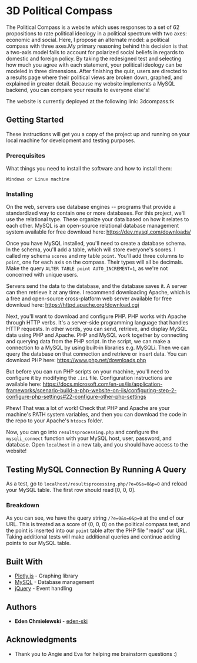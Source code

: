 # 3D Political Compass

The Political Compass is a website which uses responses to a set of 62 propositions to rate political ideology in a political spectrum with two axes: economic and social. Here, I propose an alternate model: a political compass with three axes.My primary reasoning behind this decision is that a two-axis model fails to account for polarized social beliefs in regards to domestic and foreign policy. By taking the redesigned test and selecting how much you agree with each statement, your political ideology can be modeled in three dimensions. After finishing the quiz, users are directed to a results page where their political views are broken down, graphed, and explained in greater detail. Because my website implements a MySQL backend, you can compare your results to everyone else's!

The website is currently deployed at the following link: 3dcompass.tk

## Getting Started

These instructions will get you a copy of the project up and running on your local machine for development and testing purposes.

### Prerequisites

What things you need to install the software and how to install them:

```
Windows or Linux machine
```

### Installing

On the web, servers use database engines -- programs that provide a standardized way to contain one or more databases. For this project, we'll use the relational type. These organize your data based on how it relates to each other. MySQL is an open-source relational database management system available for free download here: https://dev.mysql.com/downloads/

Once you have MySQL installed, you'll need to create a database schema. In the schema, you'll add a table, which will store everyone's scores. I called my schema `scores` and my table `point`. You'll add three columns to `point`, one for each axis on the compass. Their types will all be decimals. Make the query `ALTER TABLE point AUTO_INCREMENT=1`, as we're not concerned with unique users.

Servers send the data to the database, and the database saves it. A server can then retrieve it at any time. I recommend downloading Apache, which is a free and open-source cross-platform web server available for free download here: https://httpd.apache.org/download.cgi

Next, you'll want to download and configure PHP. PHP works with Apache through HTTP verbs. It's a server-side programming language that handles HTTP requests. In other words, you can send, retrieve, and display MySQL data using PHP and Apache. PHP and MySQL work together by connecting and querying data from the PHP script. In the script, we can make a connection to a MySQL by using built-in libraries e.g. MySQLi. Then we can query the database on that connection and retrieve or insert data. You can download PHP here: https://www.php.net/downloads.php

But before you can run PHP scripts on your machine, you'll need to configure it by modifying the `.ini` file. Configuration instructions are available here: https://docs.microsoft.com/en-us/iis/application-frameworks/scenario-build-a-php-website-on-iis/configuring-step-2-configure-php-settings#22-configure-other-php-settings

Phew! That was a lot of work! Check that PHP and Apache are your machine's PATH system variables, and then you can download the code in the repo to your Apache's `htdocs` folder.

Now, you can go into `resultsprocessing.php` and configure the `mysqli_connect` function with your MySQL host, user, password, and database. Open `localhost` in a new tab, and you should have access to the website!

## Testing MySQL Connection By Running A Query

As a test, go to `localhost/resultsprocessing.php/?e=0&s=0&p=0` and reload your MySQL table. The first row should read [0, 0, 0].

### Breakdown

As you can see, we have the query string `/?e=0&s=0&p=0` at the end of our URL. This is treated as a score of (0, 0, 0) on the political compass test, and the point is inserted into our `point` table after the PHP file "reads" our URL. Taking additional tests will make additional queries and continue adding points to our MySQL table.

## Built With

* [Plotly.js](https://plotly.com/javascript/) - Graphing library
* [MySQL](https://www.mysql.com/) - Database management
* [jQuery](https://jquery.com/) - Event handling

## Authors

* **Eden Chmielewski** - [eden-ski](https://github.com/eden-ski)

## Acknowledgments

* Thank you to Angie and Eva for helping me brainstorm questions :)
